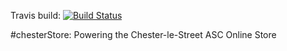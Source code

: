 Travis build: [![Build Status](https://travis-ci.org/Chester-le-Street-ASC/chesterStore.svg?branch=master)](https://travis-ci.org/Chester-le-Street-ASC/chesterStore/)

#chesterStore: Powering the Chester-le-Street ASC Online Store
